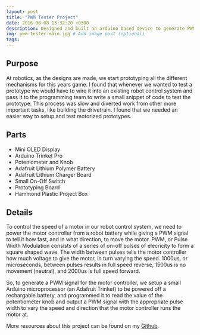 ```yaml
---
layout: post
title: "PWM Tester Project"
date: 2016-08-08 13:32:20 +0300
description: Designed and built an arduino based device to generate PWM signals for use in testing motorized mechanisms at robotics.  # Add post description (optional)
img: pwm-tester-main.jpg # Add image post (optional)
tags:
---
```


## Purpose
At robotics, as the designs are made, we start prototyping all the different mechanisms for this years game. I found that whenever we wanted to test a prototype we would have to wire it into an existing robot control system and pass it to the programming team to write a small snippet of code to test the prototype. This process was slow and diverted work from other more important tasks, like building the drivetrain. I found that we needed an easier way to setup and test motorized prototypes.

## Parts
* Mini OLED Display
* Arduino Trinket Pro
* Poteniometer and Knob
* Adafruit Lithium Polymer Battery
* Adafruit Lithium Charger Board
* Small On-Off Switch
* Prototyping Board
* Hammond Plastic Project Box

## Details
To control the speed of a motor in our robot control system, we need to power the motor controller from a robot battery while giving a PWM signal to tell it how fast, and in what direction, to move the motor. PWM, or Pulse Width Modulation consists of a series of on-off pulses of elecricity to form a square shaped wave. The width between pulses tells the motor controller how much voltage to give the motor, in turn varying the speed. 1000us, or microseconds, between pulses results in full speed reverse, 1500us is no movement (neutral), and 2000us is full speed forward. 

So, to generate a PWM signal for the motor controller, we setup a small Arduino microprocessor (an Adafruit Trinket) to be powered off a rechargable battery, and programmed it to read the value of the potentiometer knob and output a PWM signal with the appropriate pulse width to vary the speed and direction that the motor controller runs the motor at.

More resources about this project can be found on my [Github](https://github.com/wbenb/PWMgen).
